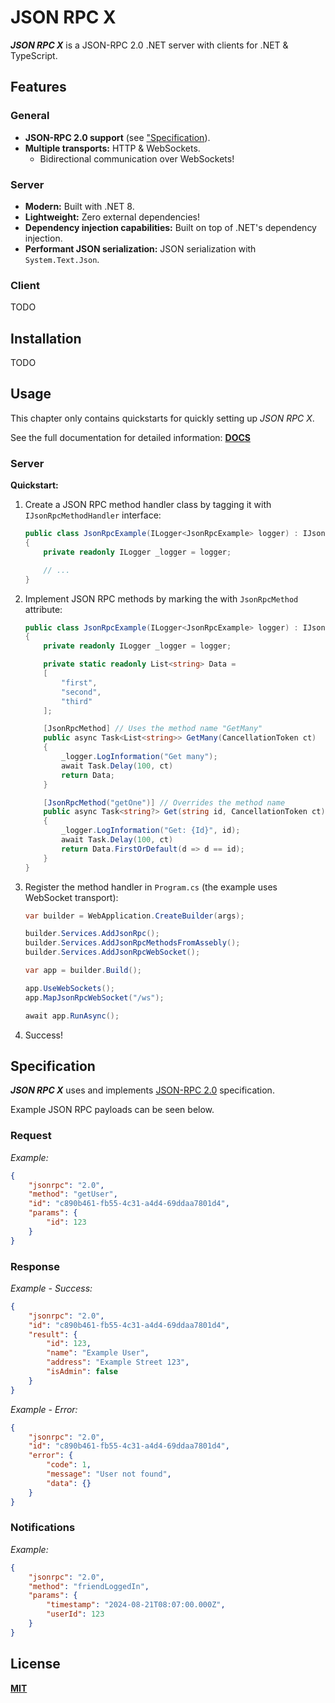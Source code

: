 # JSON RPC X

**_JSON RPC X_** is a JSON-RPC 2.0 .NET server with clients for .NET & TypeScript.

## Features

### General

- **JSON-RPC 2.0 support** (see ["Specification](#specification)).
- **Multiple transports:** HTTP & WebSockets.
    - Bidirectional communication over WebSockets!

### Server

- **Modern:** Built with .NET 8.
- **Lightweight:** Zero external dependencies!
- **Dependency injection capabilities:** Built on top of .NET's dependency injection.
- **Performant JSON serialization:** JSON serialization with `System.Text.Json`.

### Client

TODO

## Installation

TODO

## Usage

This chapter only contains quickstarts for quickly setting up _JSON RPC X_.

See the full documentation for detailed information: **[DOCS](./docs/index.md)**

### Server

**Quickstart:**

1. Create a JSON RPC method handler class by tagging it with `IJsonRpcMethodHandler` interface:
    ```cs
    public class JsonRpcExample(ILogger<JsonRpcExample> logger) : IJsonRpcMethodHandler
    {
        private readonly ILogger _logger = logger;

        // ...
    }
    ```

2. Implement JSON RPC methods by marking the with `JsonRpcMethod` attribute:
    ```cs
    public class JsonRpcExample(ILogger<JsonRpcExample> logger) : IJsonRpcMethodHandler
    {
        private readonly ILogger _logger = logger;

        private static readonly List<string> Data =
        [
            "first",
            "second",
            "third"
        ];

        [JsonRpcMethod] // Uses the method name "GetMany"
        public async Task<List<string>> GetMany(CancellationToken ct)
        {
            _logger.LogInformation("Get many");
            await Task.Delay(100, ct)
            return Data;
        }

        [JsonRpcMethod("getOne")] // Overrides the method name
        public async Task<string?> Get(string id, CancellationToken ct)
        {
            _logger.LogInformation("Get: {Id}", id);
            await Task.Delay(100, ct)
            return Data.FirstOrDefault(d => d == id);
        }
    }
    ```

3. Register the method handler in `Program.cs` (the example uses WebSocket transport):
    ```cs
    var builder = WebApplication.CreateBuilder(args);

    builder.Services.AddJsonRpc();
    builder.Services.AddJsonRpcMethodsFromAssebly();
    builder.Services.AddJsonRpcWebSocket();

    var app = builder.Build();

    app.UseWebSockets();
    app.MapJsonRpcWebSocket("/ws");

    await app.RunAsync();
    ```

4. Success!

## Specification

**_JSON RPC X_** uses and implements
[JSON-RPC 2.0](https://www.jsonrpc.org/specification)
specification.

Example JSON RPC payloads can be seen below.

### Request


_Example:_
```json
{
    "jsonrpc": "2.0",
    "method": "getUser",
    "id": "c890b461-fb55-4c31-a4d4-69ddaa7801d4",
    "params": {
        "id": 123
    }
}
```

### Response

_Example - Success:_
```json
{
    "jsonrpc": "2.0",
    "id": "c890b461-fb55-4c31-a4d4-69ddaa7801d4",
    "result": {
        "id": 123,
        "name": "Example User",
        "address": "Example Street 123",
        "isAdmin": false
    }
}
```

_Example - Error:_
```json
{
    "jsonrpc": "2.0",
    "id": "c890b461-fb55-4c31-a4d4-69ddaa7801d4",
    "error": {
        "code": 1,
        "message": "User not found",
        "data": {}
    }
}
```

### Notifications

_Example:_
```json
{
    "jsonrpc": "2.0",
    "method": "friendLoggedIn",
    "params": {
        "timestamp": "2024-08-21T08:07:00.000Z",
        "userId": 123
    }
}
```

## License

[**MIT**](./LICENSE)

